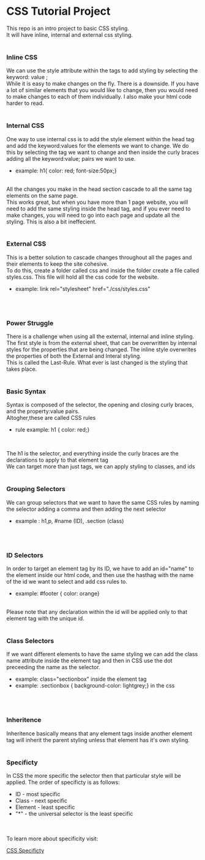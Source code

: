 # CSS Tutorial Project

This repo is an intro project to basic CSS styling.<br/>
It will have inline, internal and external css styling.
<br/>
<br/>

### Inline CSS
We can use the style attribute within the tags to add styling by selecting the keyword: value ;
<br/>
While it is easy to make changes on the fly. There is a downside. If you have a lot of similar elements that you would like to change, then you would need to make changes to each of them individually. I also make your html code harder to read.
<br/>
<br/>

### Internal CSS
One way to use internal css is to add the style element within the head tag and add the keyword:values for the elements we want to change. We do this by selecting the tag we want to change and then inside the curly braces adding all the keyword:value; pairs we want to use.
<br />
* example: h1{ color: red; font-size:50px;}
<br/>
All the changes you make in the head section cascade to all the same tag elements on the same page.
<br/>
This works great, but when you have more than 1 page website, you will need to add the same styling inside the head tag, and if you ever need to make changes, you will need to go into each page and update all the styling. This is also a bit ineffecient.
<br/>
<br/>

### External CSS
This is a better solution to cascade changes throughout all the pages and their elements to keep the site cohesive. 
<br/>
To do this, create a folder called css and inside the folder create a file called styles.css. This file will hold all the css code for the website.
<br/>

* example: link rel="stylesheet" href="./css/styles.css"
<br/>
<br/>

### Power Struggle
There is a challenge when using all the external, internal and inline styling. 
<br/>
The first style is from the external sheet, that can be overwritten by internal styles for the properties that are being changed. The inline style overwrites the properties of both the External and Interal styling. 
<br/>
This is called the Last-Rule. What ever is last changed is the styling that takes place.
<br/>
<br/>

### Basic Syntax
Syntax is composed of the selector, the opening and closing curly braces, and the property:value pairs.<br/>
Altogher,these are called CSS rules
* rule example: h1 { color: red;}
<br/>

The h1 is the selector, and everything inside the curly braces are the declarations to apply to that element tag
<br>
We can target more than just tags, we can apply styling to classes, and ids
<br/>
<br/>

### Grouping Selectors
We can group selectors that we want to have the same CSS rules by naming the selector adding a comma and then adding the next selector <br/>

* example :  h1,p, #name (ID), .section (class)

<br/>
<br/>

### ID Selectors
In order to target an element tag by its ID, we have to add an id="name" to the element inside our html code, and then use the hasthag with the name of the id we want to select and add css rules to.

* example: #footer { color: orange}

<br/>
Please note that any declaration within the id will be applied only to that element tag with the unique id. 
<br/>
<br/>

### Class Selectors
If we want different elements to have the same styling we can add the class name attribute inside the element tag and then in CSS use the dot preceeding the name as the selector.
<br/>

* example: class="sectionbox" inside the element tag
* example: .sectionbox { background-color: lightgrey;} in the css

<br/>
<br/>

### Inheritence
Inheritence basically means that any element tags inside another element tag will inherit the parent styling unless that element has it's own styling.
<br/>
<br/>

### Specificty
In CSS the more specific the selector then that particular style will be applied. The order of specificty is as follows:
<br/>

* ID - most specific
* Class - next specific
* Element - least specific
* "*" - the universal selector is the least specific

<br/>
<br/>
To learn more about specificity visit:
<br/>

[CSS Specificty](https://www.w3schools.com/css/css_specificity.asp) 